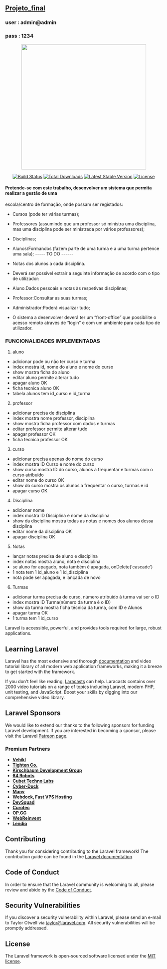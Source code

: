 

## [Projeto_final](http://enos-alfa.herokuapp.com/)

###  user : admin@admin
###  pass : 1234
           

<p align="center"><a href="http://enos-alfa.herokuapp.com/" target="_blank"><img src="https://raw.githubusercontent.com/laravel/art/master/logo-lockup/5%20SVG/2%20CMYK/1%20Full%20Color/laravel-logolockup-cmyk-red.svg" width="400"></a></p>

<p align="center">
<a href="https://travis-ci.org/laravel/framework"><img src="https://travis-ci.org/laravel/framework.svg" alt="Build Status"></a>
<a href="https://packagist.org/packages/laravel/framework"><img src="https://img.shields.io/packagist/dt/laravel/framework" alt="Total Downloads"></a>
<a href="https://packagist.org/packages/laravel/framework"><img src="https://img.shields.io/packagist/v/laravel/framework" alt="Latest Stable Version"></a>
<a href="https://packagist.org/packages/laravel/framework"><img src="https://img.shields.io/packagist/l/laravel/framework" alt="License"></a>
</p>

#### Pretende-se com este trabalho, desenvolver um sistema que permita realizar a gestão de uma
escola/centro de formação, onde possam ser registados:
- Cursos (pode ter várias turmas);
- Professores (assumindo que um professor só ministra uma disciplina, mas uma
disciplina pode ser ministrada por vários professores);
- Disciplinas;
- Alunos/Formandos (fazem parte de uma turma e a uma turma pertence uma sala); ----- TO DO ------
- Notas dos alunos a cada disciplina.

- Deverá ser possível extrair a seguinte informação de acordo com o tipo de utilizador:
- Aluno:Dados pessoais e notas às respetivas disciplinas;
- Professor:Consultar as suas turmas;
- Administrador:Poderá visualizar tudo;
- O sistema a desenvolver deverá ter um “front-office” que possibilite o acesso remoto através
de “login” e com um ambiente para cada tipo de utilizador.

### FUNCIONALIDADES IMPLEMENTADAS 
1. aluno 
 - adicionar pode ou não ter  curso e turma
 - index mostra id, nome do aluno e nome do curso
 - show mostra ficha do aluno
 - editar aluno permite alterar tudo
 - apagar aluno OK
 - ficha tecnica aluno OK
 - tabela alunos tem id_curso e id_turma

2. professor 
 - adicionar precisa de disciplina
 - index mostra nome professor, disciplina
 - show mostra ficha professor com dados e turmas
 - editar professor permite alterar tudo
 - apagar professor OK
 - ficha tecnica professor OK
 

3. curso 
 - adicionar precisa apenas do nome do curso
 - index mostra ID Curso e nome do curso
 - show curso mostra ID do curso, alunos a frequentar e turmas com o curso atribuido
 - editar nome do curso OK
 - show do curso mostra os alunos a frequentar o curso, turmas e id
 - apagar curso OK



4. Disciplina 
 - adicionar nome
 - index mostra ID Disciplina e nome da disciplina
 - show da disciplina mostra todas as notas e nomes dos alunos dessa disciplina
 - editar nome da disciplina OK
 - apagar disciplina OK
 


5. Notas
 - lançar notas precisa de aluno e disciplina
 - index notas mostra aluno, nota e disciplina
 - se aluno for apagado, nota também é apagada, onDelete('cascade')
 - 1 nota tem 1 id_aluno e 1 id_disciplina
 - nota pode ser apagada, e lançada de novo

6. Turmas
 - adicionar turma precisa de curso, número atribuido à turma vai ser o ID
 - index mostra ID Turma(número da turma é o ID)
 - show da turma mostra ficha técnica da turma, com ID e Alunos
 - apagar turma OK
 - 1 turma tem 1 id_curso




Laravel is accessible, powerful, and provides tools required for large, robust applications.

## Learning Laravel

Laravel has the most extensive and thorough [documentation](https://laravel.com/docs) and video tutorial library of all modern web application frameworks, making it a breeze to get started with the framework.

If you don't feel like reading, [Laracasts](https://laracasts.com) can help. Laracasts contains over 2000 video tutorials on a range of topics including Laravel, modern PHP, unit testing, and JavaScript. Boost your skills by digging into our comprehensive video library.

## Laravel Sponsors

We would like to extend our thanks to the following sponsors for funding Laravel development. If you are interested in becoming a sponsor, please visit the Laravel [Patreon page](https://patreon.com/taylorotwell).

### Premium Partners

- **[Vehikl](https://vehikl.com/)**
- **[Tighten Co.](https://tighten.co)**
- **[Kirschbaum Development Group](https://kirschbaumdevelopment.com)**
- **[64 Robots](https://64robots.com)**
- **[Cubet Techno Labs](https://cubettech.com)**
- **[Cyber-Duck](https://cyber-duck.co.uk)**
- **[Many](https://www.many.co.uk)**
- **[Webdock, Fast VPS Hosting](https://www.webdock.io/en)**
- **[DevSquad](https://devsquad.com)**
- **[Curotec](https://www.curotec.com/services/technologies/laravel/)**
- **[OP.GG](https://op.gg)**
- **[WebReinvent](https://webreinvent.com/?utm_source=laravel&utm_medium=github&utm_campaign=patreon-sponsors)**
- **[Lendio](https://lendio.com)**

## Contributing

Thank you for considering contributing to the Laravel framework! The contribution guide can be found in the [Laravel documentation](https://laravel.com/docs/contributions).

## Code of Conduct

In order to ensure that the Laravel community is welcoming to all, please review and abide by the [Code of Conduct](https://laravel.com/docs/contributions#code-of-conduct).

## Security Vulnerabilities

If you discover a security vulnerability within Laravel, please send an e-mail to Taylor Otwell via [taylor@laravel.com](mailto:taylor@laravel.com). All security vulnerabilities will be promptly addressed.

## License

The Laravel framework is open-sourced software licensed under the [MIT license](https://opensource.org/licenses/MIT).
